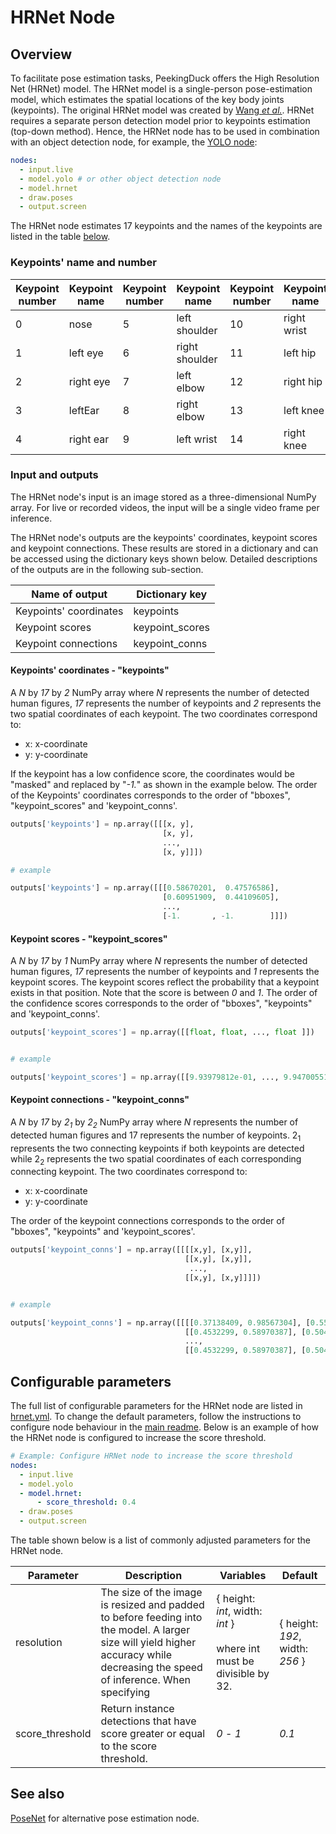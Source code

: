 # HRNet Node

## Overview

To facilitate pose estimation tasks, PeekingDuck offers the High Resolution Net (HRNet) model. The HRNet model is a single-person pose-estimation model, which estimates the spatial locations of the key body joints (keypoints). The original HRNet model was created by [Wang _et al._](https://arxiv.org/pdf/1902.09212.pdf). HRNet requires a separate person detection model prior to keypoints estimation (top-down method). Hence, the HRNet node has to be used in combination with an object detection node, for example, the [YOLO node](https://github.com/aimakerspace/PeekingDuck/blob/dev/docs/source/models/yolo.md):

```yaml
nodes:
  - input.live
  - model.yolo # or other object detection node
  - model.hrnet
  - draw.poses
  - output.screen
```

The HRNet node estimates 17 keypoints and the names of the keypoints are listed in the table [below](#Keypoints'-name-and-number).

### Keypoints' name and number

| Keypoint number | Keypoint name | Keypoint number | Keypoint name  | Keypoint number | Keypoint name | Keypoint number | Keypoint name |
| --------------- | ------------- | --------------- | -------------- | --------------- | ------------- | --------------- | ------------- |
| 0               | nose          | 5               | left shoulder  | 10              | right wrist   | 15              | left ankle    |
| 1               | left eye      | 6               | right shoulder | 11              | left hip      | 16              | right ankle   |
| 2               | right eye     | 7               | left elbow     | 12              | right hip     |                 |               |
| 3               | leftEar       | 8               | right elbow    | 13              | left knee     |                 |               |
| 4               | right ear     | 9               | left wrist     | 14              | right knee    |                 |               |

### Input and outputs

The HRNet node's input is an image stored as a three-dimensional NumPy array. For live or recorded videos, the input will be a single video frame per inference.

The HRNet node's outputs are the keypoints' coordinates, keypoint scores and keypoint connections. These results are stored in a dictionary and can be accessed using the dictionary keys shown below. Detailed descriptions of the outputs are in the following sub-section.

| Name of output         | Dictionary key  |
| ---------------------- | --------------- |
| Keypoints' coordinates | keypoints       |
| Keypoint scores        | keypoint_scores |
| Keypoint connections   | keypoint_conns  |

#### Keypoints' coordinates - "keypoints"

A _N_ by _17_ by _2_ NumPy array where _N_ represents the number of detected human figures, _17_ represents the number of keypoints and _2_ represents the two spatial coordinates of each keypoint. The two coordinates correspond to:

- x: x-coordinate
- y: y-coordinate

If the keypoint has a low confidence score, the coordinates would be "masked" and replaced by "_-1._" as shown in the example below. The order of the Keypoints' coordinates corresponds to the order of "bboxes", "keypoint_scores" and 'keypoint_conns'.

```python
outputs['keypoints'] = np.array([[[x, y],
                                  [x, y],
                                  ...,
                                  [x, y]]])

# example

outputs['keypoints'] = np.array([[[0.58670201,  0.47576586],
                                  [0.60951909,  0.44109605],
                                  ...,
                                  [-1.       , -1.        ]]])
```

#### Keypoint scores - "keypoint_scores"

A _N_ by _17_ by _1_ NumPy array where _N_ represents the number of detected human figures, _17_ represents the number of keypoints and _1_ represents the keypoint scores. The keypoint scores reflect the probability that a keypoint exists in that position. Note that the score is between _0_ and _1_. The order of the confidence scores corresponds to the order of "bboxes", "keypoints" and 'keypoint_conns'.

```python
outputs['keypoint_scores'] = np.array([[float, float, ..., float ]])


# example

outputs['keypoint_scores'] = np.array([[9.93979812e-01, ..., 9.94700551e-01]])
```

#### Keypoint connections - "keypoint_conns"

A _N_ by _17_ by _2<sub>1</sub>_ by _2<sub>2</sub>_ NumPy array where _N_ represents the number of detected human figures and 17 represents the number of keypoints. 2<sub>1</sub> represents the two connecting keypoints if both keypoints are detected while 2<sub>2</sub> represents the two spatial coordinates of each corresponding connecting keypoint. The two coordinates correspond to:

- x: x-coordinate
- y: y-coordinate

The order of the keypoint connections corresponds to the order of "bboxes", "keypoints" and 'keypoint_scores'.

```python
outputs['keypoint_conns'] = np.array([[[[x,y], [x,y]],
                                       [[x,y], [x,y]],
                                        ...,
                                       [[x,y], [x,y]]]])


# example

outputs['keypoint_conns'] = np.array([[[[0.37138409, 0.98567304], [0.55192859, 0.59019476]],
                                       [[0.4532299, 0.58970387], [0.50471611, 0.63052403]],
                                       ...,
                                       [[0.4532299, 0.58970387], [0.50471611, 0.63052403]]]])
```

## Configurable parameters

The full list of configurable parameters for the HRNet node are listed in [hrnet.yml](https://github.com/aimakerspace/PeekingDuck/blob/dev/peekingduck/configs/model/hrnet.yml). To change the default parameters, follow the instructions to configure node behaviour in the [main readme](https://github.com/aimakerspace/PeekingDuck). Below is an example of how the HRNet node is configured to increase the score threshold.

```yaml
# Example: Configure HRNet node to increase the score threshold
nodes:
  - input.live
  - model.yolo
  - model.hrnet:
      - score_threshold: 0.4
  - draw.poses
  - output.screen
```

The table shown below is a list of commonly adjusted parameters for the HRNet node.

| Parameter       | Description                                                                                                                                                                     | Variables                                                                  | Default                         |
| --------------- | ------------------------------------------------------------------------------------------------------------------------------------------------------------------------------- | -------------------------------------------------------------------------- | ------------------------------- |
| resolution      | The size of the image is resized and padded to before feeding into the model. A larger size will yield higher accuracy while decreasing the speed of inference. When specifying | { height: _int_, width: _int_ }<br> <br>where int must be divisible by 32. | { height: _192_, width: _256_ } |
| score_threshold | Return instance detections that have score greater or equal to the score threshold.                                                                                             | _0_ - _1_                                                                  | _0.1_                           |

## See also

[PoseNet](https://github.com/aimakerspace/PeekingDuck/blob/dev/docs/source/models/posenet.md) for alternative pose estimation node.
